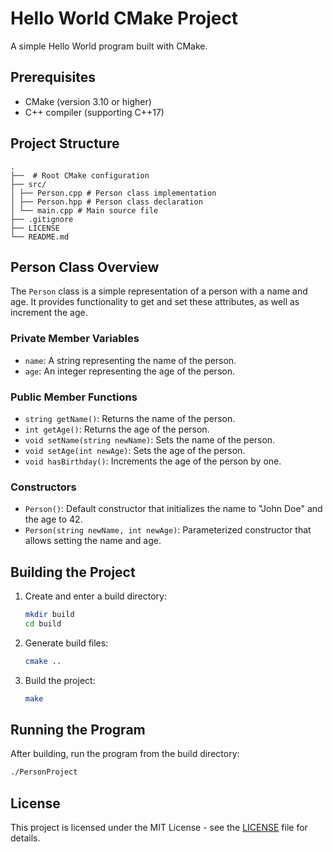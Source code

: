 # Hello World CMake Project

A simple Hello World program built with CMake.

## Prerequisites

- CMake (version 3.10 or higher)
- C++ compiler (supporting C++17)

## Project Structure

```
. 
├──  # Root CMake configuration 
├── src/  
│ ├── Person.cpp # Person class implementation 
│ ├── Person.hpp # Person class declaration 
│ └── main.cpp # Main source file 
├── .gitignore  
├── LICENSE 
└── README.md
```

## Person Class Overview

The `Person` class is a simple representation of a person with a name and age. It provides functionality to get and set these attributes, as well as increment the age.

### Private Member Variables

- `name`: A string representing the name of the person.
- `age`: An integer representing the age of the person.

### Public Member Functions

- `string getName()`: Returns the name of the person.
- `int getAge()`: Returns the age of the person.
- `void setName(string newName)`: Sets the name of the person.
- `void setAge(int newAge)`: Sets the age of the person.
- `void hasBirthday()`: Increments the age of the person by one.

### Constructors

- `Person()`: Default constructor that initializes the name to "John Doe" and the age to 42.
- `Person(string newName, int newAge)`: Parameterized constructor that allows setting the name and age.

## Building the Project

1. Create and enter a build directory:
   ```bash
   mkdir build
   cd build
   ```

2. Generate build files:
   ```bash
   cmake ..
   ```

3. Build the project:
   ```bash
   make
   ```

## Running the Program

After building, run the program from the build directory:

```bash
./PersonProject
```

## License

This project is licensed under the MIT License - see the [LICENSE](LICENSE) file for details.

